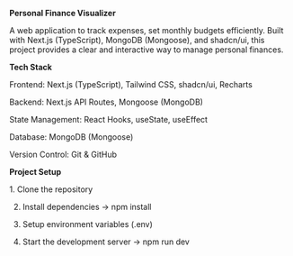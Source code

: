 **Personal Finance Visualizer**

A web application to track expenses,  set monthly budgets efficiently. Built with Next.js (TypeScript), MongoDB (Mongoose), and shadcn/ui, this project provides a clear and interactive way to manage personal finances.

**Tech Stack**

Frontend: Next.js (TypeScript), Tailwind CSS, shadcn/ui, Recharts

Backend: Next.js API Routes, Mongoose (MongoDB)

State Management: React Hooks, useState, useEffect

Database: MongoDB (Mongoose)

Version Control: Git & GitHub

**Project Setup**

1️. Clone the repository

 2. Install dependencies -> npm install

 3. Setup environment variables (.env)

 4. Start the development server -> npm run dev

    
